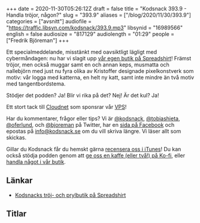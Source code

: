 +++
date = 2020-11-30T05:26:12Z
draft = false
title = "Kodsnack 393.9 - Handla tröjor, någon?"
slug = "393.9"
aliases = ["/blog/2020/11/30/393.9"]
categories = ["avsnitt"]
audiofile = "https://traffic.libsyn.com/kodsnack/393.9.mp3"
libsynid = "16989566"
english = false
audiosize = "817129"
audiolength = "01:29"
people = ["Fredrik Björeman"]
+++

Ett specialmeddelande, misstänkt med oavsiktligt lägligt med cybermåndagen: nu har vi slagit upp [vår egen butik på Spreadshirt](https://shop.spreadshirt.se/kodsnack/)! Främst tröjor, men också muggar samt en och annan keps, musmatta och nallebjörn med just nu fyra olika av Kristoffer designade pixelkonstverk  som motiv: vår logga med katterna, en helt ny katt, samt inte mindre än två motiv med tangentbordstema.

Stödjer det podden? Ja!
Blir vi rika på det? Nej!
Är det kul? Ja!

Ett stort tack till [Cloudnet](http://www.cloudnet.se) som sponsrar vår [VPS](http://en.wikipedia.org/wiki/Virtual_private_server)!

Har du kommentarer, frågor eller tips? Vi är [@kodsnack](https://www.twitter.com/kodsnack), [@tobiashieta](https://www.twitter.com/tobiashieta), [@oferlund](https://www.twitter.com/oferlund), och [@bjoreman](https://www.twitter.com/bjoreman) på Twitter, har en [sida på Facebook](https://www.facebook.com/kodsnack) och epostas på [info@kodsnack.se](mailto:info@kodsnack.se) om du vill skriva längre. Vi läser allt som skickas.

Gillar du Kodsnack får du hemskt gärna [recensera oss i iTunes](http://itunes.apple.com/se/podcast/kodsnack/id561631498?l=en)! Du kan också stödja podden genom att <a href="https://ko-fi.com/kodsnack" rel="payment">ge oss en kaffe (eller två!) på Ko-fi</a>, eller [handla något i vår butik](https://shop.spreadshirt.se/kodsnack/).

## Länkar ##
* [Kodsnacks tröj- och prylbutik på Spreadshirt](https://shop.spreadshirt.se/kodsnack/)

## Titlar ##
